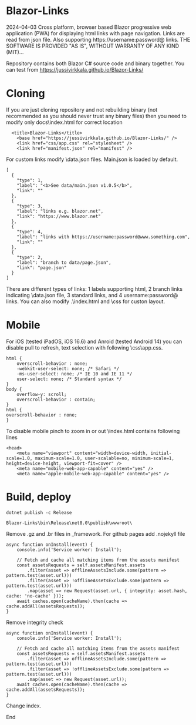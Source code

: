 # Blazor-Links

2024-04-03 Cross platform, browser based Blazor progressive web application (PWA) for displaying html links with page navigation. Links are read from json file. Also supporting https://username:password@ links. THE SOFTWARE IS PROVIDED "AS IS", WITHOUT WARRANTY OF ANY KIND (MIT)...


Repository contains both Blazor C# source code and binary together. You can test from [](https://jussivirkkala.github.io/Blazor-Links/)https://jussivirkkala.github.io/Blazor-Links/

# Cloning

If you are just cloning repository and not rebuilding binary (not recommended as you should never trust any binary files) then you need to modify only docs\index.html for correct location
```
  <title>Blazor-Links</title>
    <base href="https://jussivirkkala.github.io/Blazor-Links/" />
    <link href="css/app.css" rel="stylesheet" />
    <link href="manifest.json" rel="manifest" />
```
For custom links modify \data\.json files. Main.json is loaded by default. 
```
[
  {
    "type": 1,
    "label": "<b>See data/main.json v1.0.5</b>",
    "link": ""
  },
  {
    "type": 3,
    "label": "links e.g. blazor.net",
    "link": "https://www.blazor.net"
  },
  {
    "type": 4,
    "label": "links with https://username:password@www.something.com",
    "link": ""
  },
  {
    "type": 2,
    "label": "branch to data/page.json",
    "link": "page.json"
  }
]
```
There are different types of links: 1 labels supporting html, 2 branch links indicating \data\.json file, 3 standard links, and 4 username:password@ links. You can also modify .\index.html and \css for custon layout.

# Mobile

For iOS (tested iPadOS, iOS 16.6) and Anroid (tested Android 14) you can disable pull to refresh, text selection with following \css\app.css.
```
html {
    overscroll-behavior : none;
    -webkit-user-select: none; /* Safari */
    -ms-user-select: none; /* IE 10 and IE 11 */
    user-select: none; /* Standard syntax */
}
body {
    overflow-y: scroll;
    overscroll-behavior : contain;
}
html {
overscroll-behavior : none;
}
```
To disable mobile pinch to zoom in or out \index.html contains following lines
```
<head>
    <meta name="viewport" content="width=device-width, initial-scale=1.0, maximum-scale=1.0, user-scalable=no, minimum-scale=1, height=device-height, viewport-fit=cover" />
    <meta name="mobile-web-app-capable" content="yes" />
    <meta name="apple-mobile-web-app-capable" content="yes" />
```

# Build, deploy

```
dotnet publish -c Release

Blazor-Links\bin\Release\net8.0\publish\wwwroot\
```
Remove .gz and .br files in _framework. For github pages add .nojekyll file

```
async function onInstall(event) {
    console.info('Service worker: Install');

    // Fetch and cache all matching items from the assets manifest
    const assetsRequests = self.assetsManifest.assets
        .filter(asset => offlineAssetsInclude.some(pattern => pattern.test(asset.url)))
        .filter(asset => !offlineAssetsExclude.some(pattern => pattern.test(asset.url)))
        .map(asset => new Request(asset.url, { integrity: asset.hash, cache: 'no-cache' }));
    await caches.open(cacheName).then(cache => cache.addAll(assetsRequests));
}
```
Remove integrity check

```
async function onInstall(event) {
    console.info('Service worker: Install');

    // Fetch and cache all matching items from the assets manifest
    const assetsRequests = self.assetsManifest.assets
        .filter(asset => offlineAssetsInclude.some(pattern => pattern.test(asset.url)))
        .filter(asset => !offlineAssetsExclude.some(pattern => pattern.test(asset.url)))
        .map(asset => new Request(asset.url));
    await caches.open(cacheName).then(cache => cache.addAll(assetsRequests));
}
```
Change index.

End
